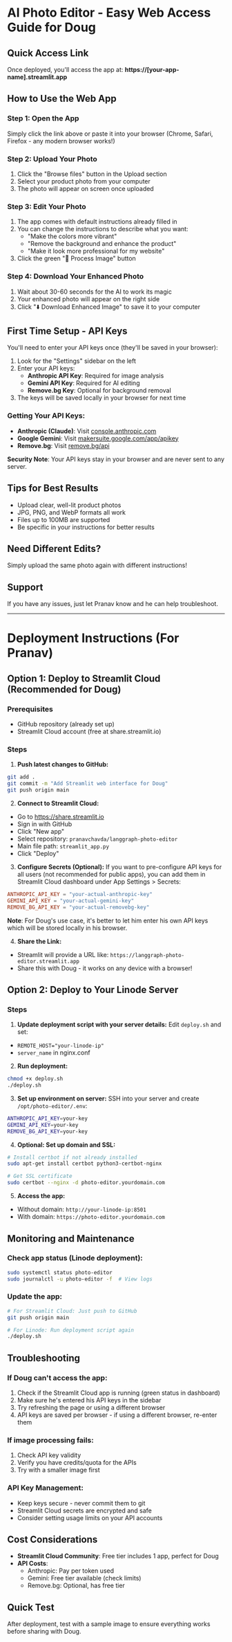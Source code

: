 # AI Photo Editor - Easy Web Access Guide for Doug

## Quick Access Link
Once deployed, you'll access the app at: **https://[your-app-name].streamlit.app**

## How to Use the Web App

### Step 1: Open the App
Simply click the link above or paste it into your browser (Chrome, Safari, Firefox - any modern browser works!)

### Step 2: Upload Your Photo
1. Click the "Browse files" button in the Upload section
2. Select your product photo from your computer
3. The photo will appear on screen once uploaded

### Step 3: Edit Your Photo
1. The app comes with default instructions already filled in
2. You can change the instructions to describe what you want:
   - "Make the colors more vibrant"
   - "Remove the background and enhance the product"
   - "Make it look more professional for my website"
3. Click the green "🚀 Process Image" button

### Step 4: Download Your Enhanced Photo
1. Wait about 30-60 seconds for the AI to work its magic
2. Your enhanced photo will appear on the right side
3. Click "⬇️ Download Enhanced Image" to save it to your computer

## First Time Setup - API Keys
You'll need to enter your API keys once (they'll be saved in your browser):

1. Look for the "Settings" sidebar on the left
2. Enter your API keys:
   - **Anthropic API Key**: Required for image analysis
   - **Gemini API Key**: Required for AI editing
   - **Remove.bg Key**: Optional for background removal
3. The keys will be saved locally in your browser for next time

### Getting Your API Keys:
- **Anthropic (Claude)**: Visit [console.anthropic.com](https://console.anthropic.com)
- **Google Gemini**: Visit [makersuite.google.com/app/apikey](https://makersuite.google.com/app/apikey) 
- **Remove.bg**: Visit [remove.bg/api](https://remove.bg/api)

**Security Note**: Your API keys stay in your browser and are never sent to any server.

## Tips for Best Results
- Upload clear, well-lit product photos
- JPG, PNG, and WebP formats all work
- Files up to 100MB are supported
- Be specific in your instructions for better results

## Need Different Edits?
Simply upload the same photo again with different instructions!

## Support
If you have any issues, just let Pranav know and he can help troubleshoot.

---

# Deployment Instructions (For Pranav)

## Option 1: Deploy to Streamlit Cloud (Recommended for Doug)

### Prerequisites
- GitHub repository (already set up)
- Streamlit Cloud account (free at share.streamlit.io)

### Steps

1. **Push latest changes to GitHub:**
```bash
git add .
git commit -m "Add Streamlit web interface for Doug"
git push origin main
```

2. **Connect to Streamlit Cloud:**
- Go to https://share.streamlit.io
- Sign in with GitHub
- Click "New app"
- Select repository: `pranavchavda/langgraph-photo-editor`
- Main file path: `streamlit_app.py`
- Click "Deploy"

3. **Configure Secrets (Optional):**
If you want to pre-configure API keys for all users (not recommended for public apps), you can add them in Streamlit Cloud dashboard under App Settings > Secrets:
```toml
ANTHROPIC_API_KEY = "your-actual-anthropic-key"
GEMINI_API_KEY = "your-actual-gemini-key"
REMOVE_BG_API_KEY = "your-actual-removebg-key"
```

**Note**: For Doug's use case, it's better to let him enter his own API keys which will be stored locally in his browser.

4. **Share the Link:**
- Streamlit will provide a URL like: `https://langgraph-photo-editor.streamlit.app`
- Share this with Doug - it works on any device with a browser!

## Option 2: Deploy to Your Linode Server

### Steps

1. **Update deployment script with your server details:**
Edit `deploy.sh` and set:
- `REMOTE_HOST="your-linode-ip"`
- `server_name` in nginx.conf

2. **Run deployment:**
```bash
chmod +x deploy.sh
./deploy.sh
```

3. **Set up environment on server:**
SSH into your server and create `/opt/photo-editor/.env`:
```bash
ANTHROPIC_API_KEY=your-key
GEMINI_API_KEY=your-key
REMOVE_BG_API_KEY=your-key
```

4. **Optional: Set up domain and SSL:**
```bash
# Install certbot if not already installed
sudo apt-get install certbot python3-certbot-nginx

# Get SSL certificate
sudo certbot --nginx -d photo-editor.yourdomain.com
```

5. **Access the app:**
- Without domain: `http://your-linode-ip:8501`
- With domain: `https://photo-editor.yourdomain.com`

## Monitoring and Maintenance

### Check app status (Linode deployment):
```bash
sudo systemctl status photo-editor
sudo journalctl -u photo-editor -f  # View logs
```

### Update the app:
```bash
# For Streamlit Cloud: Just push to GitHub
git push origin main

# For Linode: Run deployment script again
./deploy.sh
```

## Troubleshooting

### If Doug can't access the app:
1. Check if the Streamlit Cloud app is running (green status in dashboard)
2. Make sure he's entered his API keys in the sidebar
3. Try refreshing the page or using a different browser
4. API keys are saved per browser - if using a different browser, re-enter them

### If image processing fails:
1. Check API key validity
2. Verify you have credits/quota for the APIs
3. Try with a smaller image first

### API Key Management:
- Keep keys secure - never commit them to git
- Streamlit Cloud secrets are encrypted and safe
- Consider setting usage limits on your API accounts

## Cost Considerations
- **Streamlit Cloud Community**: Free tier includes 1 app, perfect for Doug
- **API Costs**: 
  - Anthropic: Pay per token used
  - Gemini: Free tier available (check limits)
  - Remove.bg: Optional, has free tier

## Quick Test
After deployment, test with a sample image to ensure everything works before sharing with Doug.